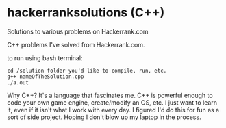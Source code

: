 # hackerranksolutions (C++)
Solutions to various problems on Hackerrank.com

C++ problems I've solved from Hackerrank.com.

to run using bash terminal:
```cd hackerranksolutions
cd /solution folder you'd like to compile, run, etc.
g++ nameOfTheSolution.cpp
./a.out
```

Why C++? It's a language that fascinates me. C++ is powerful enough to code your own game engine, create/modify an OS, etc. I just want to learn it, even if it isn't what I work with every day. I figured I'd do this for fun as a sort of side project. Hoping I don't blow up my laptop in the process.
